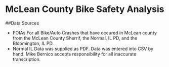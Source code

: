 # McLean County Bike Safety Analysis

##Data Sources
*  FOIAs For all Bike/Auto Crashes that have occured in McLean county from the McLean County Sherrif, the Normal, IL PD, and the Bloomington, IL PD.
*  Normal IL Data was supplied as PDF.   Data was entered into CSV by hand.  Mike Bernico accepts responsibility for all inaccurate transcription.



